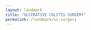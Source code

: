 ```yaml
---
layout: landmark
title: "ULCERATIVE COLITIS SURGERY"
permalink: /landmark/uc-surgery
---
```


<!-- Replace this with article content for ULCERATIVE COLITIS SURGERY -->

